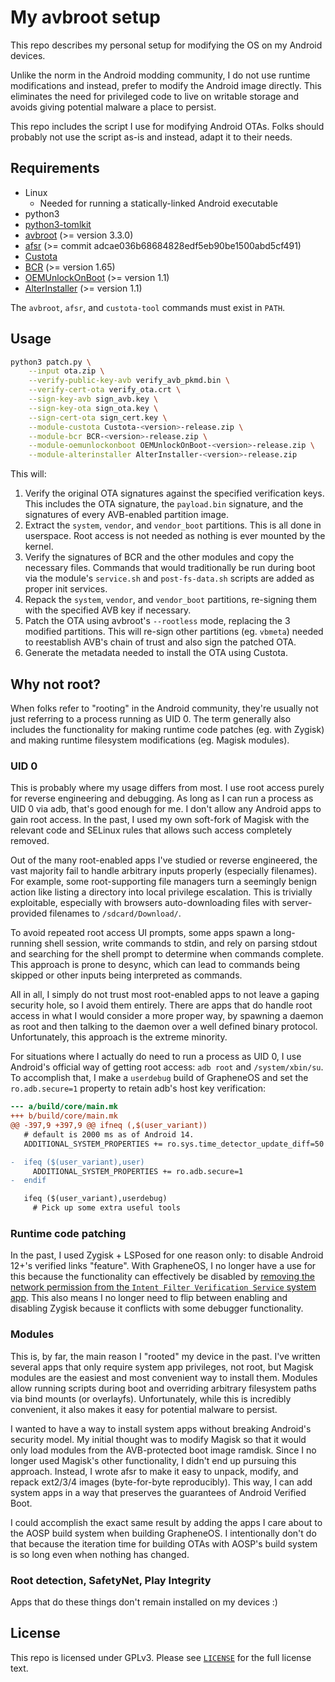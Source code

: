 # My avbroot setup

This repo describes my personal setup for modifying the OS on my Android devices.

Unlike the norm in the Android modding community, I do not use runtime modifications and instead, prefer to modify the Android image directly. This eliminates the need for privileged code to live on writable storage and avoids giving potential malware a place to persist.

This repo includes the script I use for modifying Android OTAs. Folks should probably not use the script as-is and instead, adapt it to their needs.

## Requirements

* Linux
    * Needed for running a statically-linked Android executable
* python3
* [python3-tomlkit](https://pypi.org/project/tomlkit/)
* [avbroot](https://github.com/chenxiaolong/avbroot) (>= version 3.3.0)
* [afsr](https://github.com/chenxiaolong/afsr) (>= commit adcae036b68684828edf5eb90be1500abd5cf491)
* [Custota](https://github.com/chenxiaolong/Custota)
* [BCR](https://github.com/chenxiaolong/BCR) (>= version 1.65)
* [OEMUnlockOnBoot](https://github.com/chenxiaolong/OEMUnlockOnBoot) (>= version 1.1)
* [AlterInstaller](https://github.com/chenxiaolong/AlterInstaller) (>= version 1.1)

The `avbroot`, `afsr`, and `custota-tool` commands must exist in `PATH`.

## Usage

```bash
python3 patch.py \
    --input ota.zip \
    --verify-public-key-avb verify_avb_pkmd.bin \
    --verify-cert-ota verify_ota.crt \
    --sign-key-avb sign_avb.key \
    --sign-key-ota sign_ota.key \
    --sign-cert-ota sign_cert.key \
    --module-custota Custota-<version>-release.zip \
    --module-bcr BCR-<version>-release.zip \
    --module-oemunlockonboot OEMUnlockOnBoot-<version>-release.zip \
    --module-alterinstaller AlterInstaller-<version>-release.zip
```

This will:

1. Verify the original OTA signatures against the specified verification keys. This includes the OTA signature, the `payload.bin` signature, and the signatures of every AVB-enabled partition image.
2. Extract the `system`, `vendor`, and `vendor_boot` partitions. This is all done in userspace. Root access is not needed as nothing is ever mounted by the kernel.
3. Verify the signatures of BCR and the other modules and copy the necessary files. Commands that would traditionally be run during boot via the module's `service.sh` and `post-fs-data.sh` scripts are added as proper init services.
4. Repack the `system`, `vendor`, and `vendor_boot` partitions, re-signing them with the specified AVB key if necessary.
5. Patch the OTA using avbroot's `--rootless` mode, replacing the 3 modified partitions. This will re-sign other partitions (eg. `vbmeta`) needed to reestablish AVB's chain of trust and also sign the patched OTA.
6. Generate the metadata needed to install the OTA using Custota.

## Why not root?

When folks refer to "rooting" in the Android community, they're usually not just referring to a process running as UID 0. The term generally also includes the functionality for making runtime code patches (eg. with Zygisk) and making runtime filesystem modifications (eg. Magisk modules).

### UID 0

This is probably where my usage differs from most. I use root access purely for reverse engineering and debugging. As long as I can run a process as UID 0 via adb, that's good enough for me. I don't allow any Android apps to gain root access. In the past, I used my own soft-fork of Magisk with the relevant code and SELinux rules that allows such access completely removed.

Out of the many root-enabled apps I've studied or reverse engineered, the vast majority fail to handle arbitrary inputs properly (especially filenames). For example, some root-supporting file managers turn a seemingly benign action like listing a directory into local privilege escalation. This is trivially exploitable, especially with browsers auto-downloading files with server-provided filenames to `/sdcard/Download/`.

To avoid repeated root access UI prompts, some apps spawn a long-running shell session, write commands to stdin, and rely on parsing stdout and searching for the shell prompt to determine when commands complete. This approach is prone to desync, which can lead to commands being skipped or other inputs being interpreted as commands.

All in all, I simply do not trust most root-enabled apps to not leave a gaping security hole, so I avoid them entirely. There are apps that do handle root access in what I would consider a more proper way, by spawning a daemon as root and then talking to the daemon over a well defined binary protocol. Unfortunately, this approach is the extreme minority.

For situations where I actually do need to run a process as UID 0, I use Android's official way of getting root access: `adb root` and `/system/xbin/su`. To accomplish that, I make a `userdebug` build of GrapheneOS and set the `ro.adb.secure=1` property to retain adb's host key verification:

```diff
--- a/build/core/main.mk
+++ b/build/core/main.mk
@@ -397,9 +397,9 @@ ifneq (,$(user_variant))
   # default is 2000 ms as of Android 14.
   ADDITIONAL_SYSTEM_PROPERTIES += ro.sys.time_detector_update_diff=50

-  ifeq ($(user_variant),user)
     ADDITIONAL_SYSTEM_PROPERTIES += ro.adb.secure=1
-  endif

   ifeq ($(user_variant),userdebug)
     # Pick up some extra useful tools
```

### Runtime code patching

In the past, I used Zygisk + LSPosed for one reason only: to disable Android 12+'s verified links "feature". With GrapheneOS, I no longer have a use for this because the functionality can effectively be disabled by [removing the network permission from the `Intent Filter Verification Service` system app](https://grapheneos.org/usage#app-link-verification). This also means I no longer need to flip between enabling and disabling Zygisk because it conflicts with some debugger functionality.

### Modules

This is, by far, the main reason I "rooted" my device in the past. I've written several apps that only require system app privileges, not root, but Magisk modules are the easiest and most convenient way to install them. Modules allow running scripts during boot and overriding arbitrary filesystem paths via bind mounts (or overlayfs). Unfortunately, while this is incredibly convenient, it also makes it easy for potential malware to persist.

I wanted to have a way to install system apps without breaking Android's security model. My initial thought was to modify Magisk so that it would only load modules from the AVB-protected boot image ramdisk. Since I no longer used Magisk's other functionality, I didn't end up pursuing this approach. Instead, I wrote afsr to make it easy to unpack, modify, and repack ext2/3/4 images (byte-for-byte reproducibly). This way, I can add system apps in a way that preserves the guarantees of Android Verified Boot.

I could accomplish the exact same result by adding the apps I care about to the AOSP build system when building GrapheneOS. I intentionally don't do that because the iteration time for building OTAs with AOSP's build system is so long even when nothing has changed.

### Root detection, SafetyNet, Play Integrity

Apps that do these things don't remain installed on my devices :)

## License

This repo is licensed under GPLv3. Please see [`LICENSE`](./LICENSE) for the full license text.
